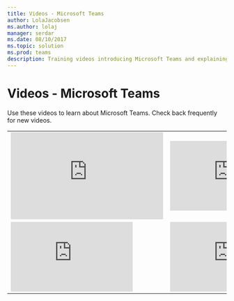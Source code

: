 ```yaml
---
title: Videos - Microsoft Teams
author: LolaJacobsen
ms.author: lolaj
manager: serdar
ms.date: 08/10/2017
ms.topic: solution
ms.prod: teams
description: Training videos introducing Microsoft Teams and explaining to admins how to plan, deploy, and operate  Microsoft Teams
---
```


Videos - Microsoft Teams
========================

Use these videos to learn about Microsoft Teams. Check back frequently for new videos.

|  |  |
|---------|---------|
|<iframe width="350" height="200" src="https://www.youtube.com/embed/7oej3xIQy-Y" frameborder="0" allowfullscreen></iframe>     |   <iframe width="280" height="160" src="https://www.youtube.com/embed/E7yDOfkpG48" frameborder="0" allowfullscreen></iframe>      |
|<iframe width="280" height="160" src="https://www.youtube.com/embed/C6vhIA8hS7M" frameborder="0" allowfullscreen></iframe>     | <iframe width="280" height="160" src="https://www.youtube.com/embed/MOFwnaFOMno" frameborder="0" allowfullscreen></iframe>        |
